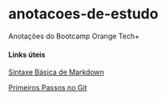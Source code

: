 # anotacoes-de-estudo
Anotações do Bootcamp Orange Tech+

#### **Links úteis**

[Sintaxe Básica de Markdown](https://www.markdownguide.org/basic-syntax/)

[Primeiros Passos no Git](https://gist.github.com/adammacias/bb358a90a4f4cea50b41)